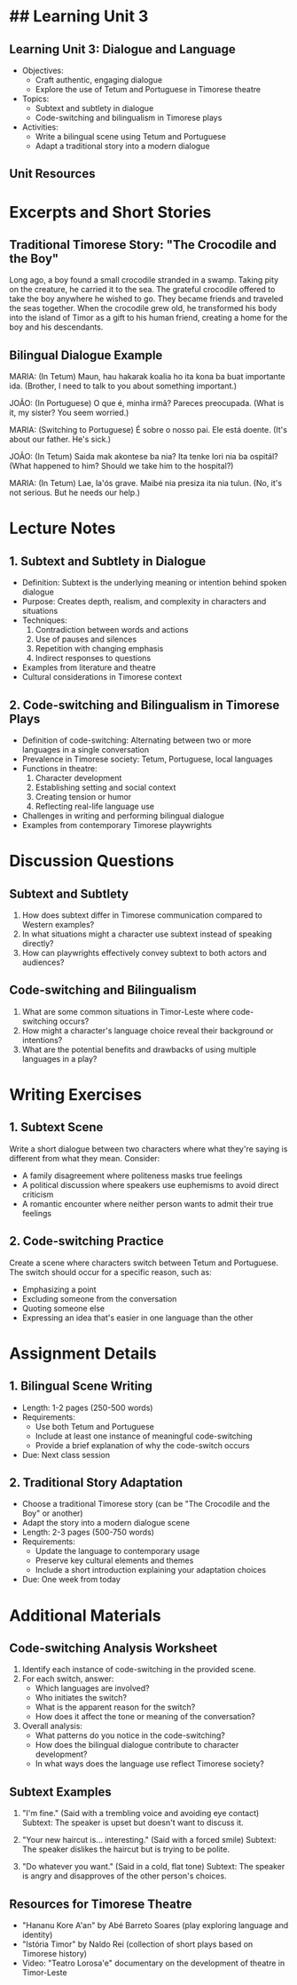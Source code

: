 # ## Learning Unit 3

## Learning Unit 3: Dialogue and Language
- Objectives:
  * Craft authentic, engaging dialogue
  * Explore the use of Tetum and Portuguese in Timorese theatre
- Topics:
  * Subtext and subtlety in dialogue
  * Code-switching and bilingualism in Timorese plays
- Activities:
  * Write a bilingual scene using Tetum and Portuguese
  * Adapt a traditional story into a modern dialogue

## Unit Resources

# Excerpts and Short Stories

## Traditional Timorese Story: "The Crocodile and the Boy"

Long ago, a boy found a small crocodile stranded in a swamp. Taking pity on the creature, he carried it to the sea. The grateful crocodile offered to take the boy anywhere he wished to go. They became friends and traveled the seas together. When the crocodile grew old, he transformed his body into the island of Timor as a gift to his human friend, creating a home for the boy and his descendants.

## Bilingual Dialogue Example

MARIA: (In Tetum) Maun, hau hakarak koalia ho ita kona ba buat importante ida.
(Brother, I need to talk to you about something important.)

JOÃO: (In Portuguese) O que é, minha irmã? Pareces preocupada.
(What is it, my sister? You seem worried.)

MARIA: (Switching to Portuguese) É sobre o nosso pai. Ele está doente.
(It's about our father. He's sick.)

JOÃO: (In Tetum) Saida mak akontese ba nia? Ita tenke lori nia ba ospitál?
(What happened to him? Should we take him to the hospital?)

MARIA: (In Tetum) Lae, la'ós grave. Maibé nia presiza ita nia tulun.
(No, it's not serious. But he needs our help.)

# Lecture Notes

## 1. Subtext and Subtlety in Dialogue

- Definition: Subtext is the underlying meaning or intention behind spoken dialogue
- Purpose: Creates depth, realism, and complexity in characters and situations
- Techniques:
  1. Contradiction between words and actions
  2. Use of pauses and silences
  3. Repetition with changing emphasis
  4. Indirect responses to questions
- Examples from literature and theatre
- Cultural considerations in Timorese context

## 2. Code-switching and Bilingualism in Timorese Plays

- Definition of code-switching: Alternating between two or more languages in a single conversation
- Prevalence in Timorese society: Tetum, Portuguese, local languages
- Functions in theatre:
  1. Character development
  2. Establishing setting and social context
  3. Creating tension or humor
  4. Reflecting real-life language use
- Challenges in writing and performing bilingual dialogue
- Examples from contemporary Timorese playwrights

# Discussion Questions

## Subtext and Subtlety

1. How does subtext differ in Timorese communication compared to Western examples?
2. In what situations might a character use subtext instead of speaking directly?
3. How can playwrights effectively convey subtext to both actors and audiences?

## Code-switching and Bilingualism

1. What are some common situations in Timor-Leste where code-switching occurs?
2. How might a character's language choice reveal their background or intentions?
3. What are the potential benefits and drawbacks of using multiple languages in a play?

# Writing Exercises

## 1. Subtext Scene

Write a short dialogue between two characters where what they're saying is different from what they mean. Consider:
- A family disagreement where politeness masks true feelings
- A political discussion where speakers use euphemisms to avoid direct criticism
- A romantic encounter where neither person wants to admit their true feelings

## 2. Code-switching Practice

Create a scene where characters switch between Tetum and Portuguese. The switch should occur for a specific reason, such as:
- Emphasizing a point
- Excluding someone from the conversation
- Quoting someone else
- Expressing an idea that's easier in one language than the other

# Assignment Details

## 1. Bilingual Scene Writing

- Length: 1-2 pages (250-500 words)
- Requirements:
  - Use both Tetum and Portuguese
  - Include at least one instance of meaningful code-switching
  - Provide a brief explanation of why the code-switch occurs
- Due: Next class session

## 2. Traditional Story Adaptation

- Choose a traditional Timorese story (can be "The Crocodile and the Boy" or another)
- Adapt the story into a modern dialogue scene
- Length: 2-3 pages (500-750 words)
- Requirements:
  - Update the language to contemporary usage
  - Preserve key cultural elements and themes
  - Include a short introduction explaining your adaptation choices
- Due: One week from today

# Additional Materials

## Code-switching Analysis Worksheet

1. Identify each instance of code-switching in the provided scene.
2. For each switch, answer:
   - Which languages are involved?
   - Who initiates the switch?
   - What is the apparent reason for the switch?
   - How does it affect the tone or meaning of the conversation?
3. Overall analysis:
   - What patterns do you notice in the code-switching?
   - How does the bilingual dialogue contribute to character development?
   - In what ways does the language use reflect Timorese society?

## Subtext Examples

1. "I'm fine." (Said with a trembling voice and avoiding eye contact)
   Subtext: The speaker is upset but doesn't want to discuss it.

2. "Your new haircut is... interesting." (Said with a forced smile)
   Subtext: The speaker dislikes the haircut but is trying to be polite.

3. "Do whatever you want." (Said in a cold, flat tone)
   Subtext: The speaker is angry and disapproves of the other person's choices.

## Resources for Timorese Theatre

- "Hananu Kore A'an" by Abé Barreto Soares (play exploring language and identity)
- "Istória Timor" by Naldo Rei (collection of short plays based on Timorese history)
- Video: "Teatro Lorosa'e" documentary on the development of theatre in Timor-Leste